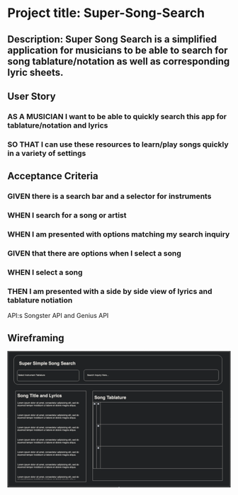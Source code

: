 # Project title: Super-Song-Search


## Description: Super Song Search is a simplified application for musicians to be able to search for song tablature/notation as well as corresponding lyric sheets.


## User Story
### AS A MUSICIAN I want to be able to quickly search this app for tablature/notation and lyrics
### SO THAT I can use these resources to learn/play songs quickly in a variety of settings

## Acceptance Criteria
### GIVEN there is a search bar and a selector for instruments
### WHEN I search for a song or artist
### WHEN I am presented with options matching my search inquiry
### GIVEN that there are options when I select a song
### WHEN I select a song
### THEN I am presented with a side by side view of lyrics and tablature notiation

API:s 
Songster API and Genius API

## Wireframing
![Wireframe Screenshot](song-search-wireframe.png)
